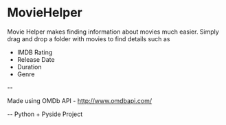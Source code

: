 MovieHelper
===========

Movie Helper makes finding information about movies much easier.
Simply drag and drop a folder with movies to find details such as 
* IMDB Rating
* Release Date
* Duration
* Genre



--

Made using OMDb API - http://www.omdbapi.com/ 

--
Python + Pyside Project

